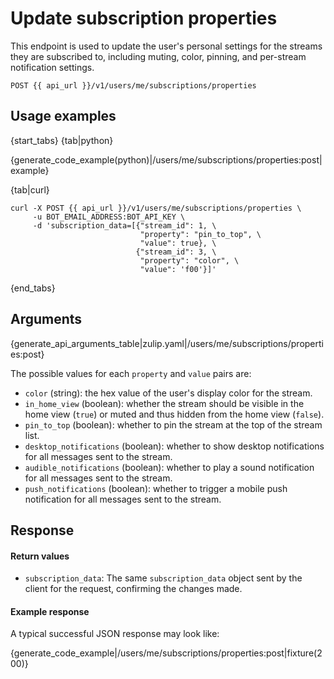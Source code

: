 # Update subscription properties

This endpoint is used to update the user's personal settings for the
streams they are subscribed to, including muting, color, pinning, and
per-stream notification settings.

`POST {{ api_url }}/v1/users/me/subscriptions/properties`

## Usage examples

{start_tabs}
{tab|python}

{generate_code_example(python)|/users/me/subscriptions/properties:post|example}

{tab|curl}

```
curl -X POST {{ api_url }}/v1/users/me/subscriptions/properties \
     -u BOT_EMAIL_ADDRESS:BOT_API_KEY \
     -d 'subscription_data=[{"stream_id": 1, \
                             "property": "pin_to_top", \
                             "value": true}, \
                            {"stream_id": 3, \
                             "property": "color", \
                             "value": 'f00'}]'
```

{end_tabs}

## Arguments

{generate_api_arguments_table|zulip.yaml|/users/me/subscriptions/properties:post}

The possible values for each `property` and `value` pairs are:

* `color` (string): the hex value of the user's display color for the stream.
* `in_home_view` (boolean): whether the stream should be visible in the home
    view (`true`) or muted and thus hidden from the home view (`false`).
* `pin_to_top` (boolean): whether to pin the stream at the top of the stream list.
* `desktop_notifications` (boolean): whether to show desktop notifications
    for all messages sent to the stream.
* `audible_notifications` (boolean): whether to play a sound
  notification for all messages sent to the stream.
* `push_notifications` (boolean): whether to trigger a mobile push
    notification for all messages sent to the stream.

## Response

#### Return values

* `subscription_data`: The same `subscription_data` object sent by the client
    for the request, confirming the changes made.

#### Example response

A typical successful JSON response may look like:

{generate_code_example|/users/me/subscriptions/properties:post|fixture(200)}
